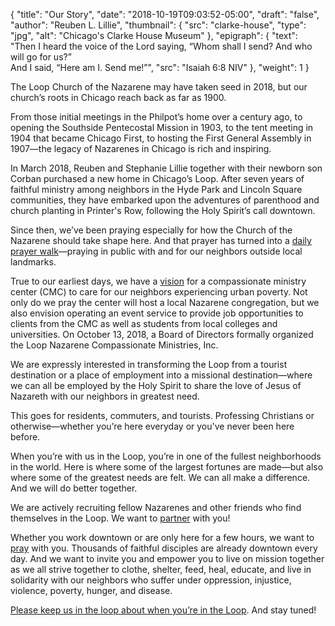 {
	"title": "Our Story",
	"date": "2018-10-19T09:03:52-05:00",
	"draft": "false",
	"author": "Reuben L. Lillie",
	"thumbnail": {
	    "src": "clarke-house",
		"type": "jpg",
	    "alt": "Chicago's Clarke House Museum"
	},
	"epigraph": {
		"text": "Then I heard the voice of the Lord saying, “Whom shall I send? And who will go for us?”<br/>And I said, “Here am I. Send me!”",
		"src": "Isaiah 6:8 NIV"
	},
	"weight": 1
}

The Loop Church of the Nazarene may have taken seed in 2018, but our church’s roots in Chicago reach back as far as 1900.

From those initial meetings in the Philpot’s home over a century ago, to opening the Southside Pentecostal Mission in 1903, to the tent meeting in 1904 that became Chicago First, to hosting the First General Assembly in 1907—the legacy of Nazarenes in Chicago is rich and inspiring.

In March 2018, Reuben and Stephanie Lillie together with their newborn son Corban purchased a new home in Chicago’s Loop. After seven years of faithful ministry among neighbors in the Hyde Park and Lincoln Square communities, they have embarked upon the adventures of parenthood and church planting in Printer's Row, following the Holy Spirit’s call downtown.

Since then, we’ve been praying especially for how the Church of the Nazarene should take shape here. And that prayer has turned into a [daily prayer walk][prayer-walk]—praying in public with and for our neighbors outside local landmarks.

True to our earliest days, we have a [vision][vision] for a compassionate ministry center (CMC) to care for our neighbors experiencing urban poverty. Not only do we pray the center will host a local Nazarene congregation, but we also envision operating an event service to provide job opportunities to clients from the CMC as well as students from local colleges and universities. On October 13, 2018, a Board of Directors formally organized the Loop Nazarene Compassionate Ministries, Inc.

We are expressly interested in transforming the Loop from a tourist destination or a place of employment into a missional destination—where we can all be employed by the Holy Spirit to share the love of Jesus of Nazareth with our neighbors in greatest need.

This goes for residents, commuters, and tourists. Professing Christians or otherwise—whether you’re here everyday or you've never been here before.

When you’re with us in the Loop, you’re in one of the fullest neighborhoods in the world. Here is where some of the largest fortunes are made—but also where some of the greatest needs are felt. We can all make a difference. And we will do better together.

We are actively recruiting fellow Nazarenes and other friends who find themselves in the Loop. We want to [partner][join] with you!

Whether you work downtown or are only here for a few hours, we want to [pray][pray] with you. Thousands of faithful disciples are already downtown every day. And we want to invite you and empower you to live on mission together as we all strive together to clothe, shelter, feed, heal, educate, and live in solidarity with our neighbors who suffer under oppression, injustice, violence, poverty, hunger, and disease.

[Please keep us in the loop about when you’re in the Loop][contact]. And stay tuned!

[contact]: /contact/
[join]: /join/
[pray]: /about/values#WePray/
[prayer-walk]: /join/prayer-walk/
[vision]: /about/vision/
